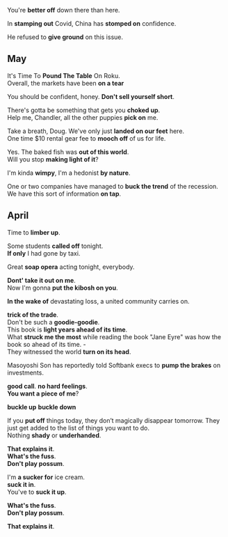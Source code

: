 
You're **better off** down there than here.  

In **stamping out** Covid, China has **stomped on** confidence.   

He refused to **give ground** on this issue.  

## May 

It's Time To **Pound The Table** On Roku.  
Overall, the markets have been **on a tear**  

You should be confident, honey. **Don't sell yourself short**.   

There's gotta be something that gets you **choked up**.  
Help me, Chandler, all the other puppies **pick on** me.  

Take a breath, Doug. We've only just **landed on our feet** here.  
One time $10 rental gear fee to **mooch off** of us for life.   

Yes. The baked fish was **out of this world**.  
Will you stop **making light of it**?  

I'm kinda **wimpy**, I'm a hedonist **by nature**.  

One or two companies have managed to **buck the trend** of the recession. 
We have this sort of information **on tap**.  

## April 

Time to **limber up**.  

Some students **called off** tonight.  
**If only** I had gone by taxi.  

Great **soap opera** acting tonight, everybody.  


**Dont' take it out on me**.  
Now I'm gonna **put the kibosh on you**.  

**In the wake of** devastating loss, a united community carries on.  

**trick of the trade**.  
Don't be such a **goodie-goodie**.  
This book is **light years ahead of its time**.  
What **struck me the most** while reading the book "Jane Eyre" was how the book so ahead of its time. -  
They witnessed the world **turn on its head**.  

Masoyoshi Son has reportedly told Softbank execs to **pump the brakes** on investments.  

**good call**. 
**no hard feelings**.  
**You want a piece of me**? 

**buckle up**
**buckle down**  

If you **put off** things today, they don’t magically disappear tomorrow. They just get added to the list of things you want to do.  
Nothing **shady** or **underhanded**.  


**That explains it**.  
**What's the fuss**.  
**Don't play possum**.  

I'm **a sucker for** ice cream.  
**suck it in**.  
You've to **suck it up**.  

**What's the fuss**.  
**Don't play possum**.  

**That explains it**.  

